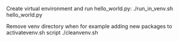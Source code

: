 
Create virtual environment and run hello_world.py:
./run_in_venv.sh hello_world.py

Remove venv directory when for example adding new packages to activatevenv.sh script
./cleanvenv.sh

